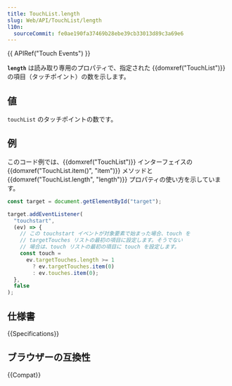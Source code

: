 ```yaml
---
title: TouchList.length
slug: Web/API/TouchList/length
l10n:
  sourceCommit: fe0ae190fa37469b28ebe39cb33013d89c3a69e6
---
```


{{ APIRef("Touch Events") }}

**`length`** は読み取り専用のプロパティで、指定された {{domxref("TouchList")}} の項目（タッチポイント）の数を示します。

## 値

`touchList` のタッチポイントの数です。

## 例

このコード例では、{{domxref("TouchList")}} インターフェイスの {{domxref("TouchList.item()", "item")}} メソッドと {{domxref("TouchList.length", "length")}} プロパティの使い方を示しています。

```js
const target = document.getElementById("target");

target.addEventListener(
  "touchstart",
  (ev) => {
    // この touchstart イベントが対象要素で始まった場合、touch を
    // targetTouches リストの最初の項目に設定します。そうでない
    // 場合は、touch リストの最初の項目に touch を設定します。
    const touch =
      ev.targetTouches.length >= 1
        ? ev.targetTouches.item(0)
        : ev.touches.item(0);
  },
  false
);
```

## 仕様書

{{Specifications}}

## ブラウザーの互換性

{{Compat}}

